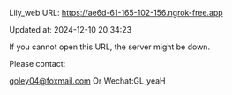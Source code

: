 Lily_web URL: https://ae6d-61-165-102-156.ngrok-free.app

Updated at: 2024-12-10 20:34:23

If you cannot open this URL, the server might be down.

Please contact: 

goley04@foxmail.com Or Wechat:GL_yeaH